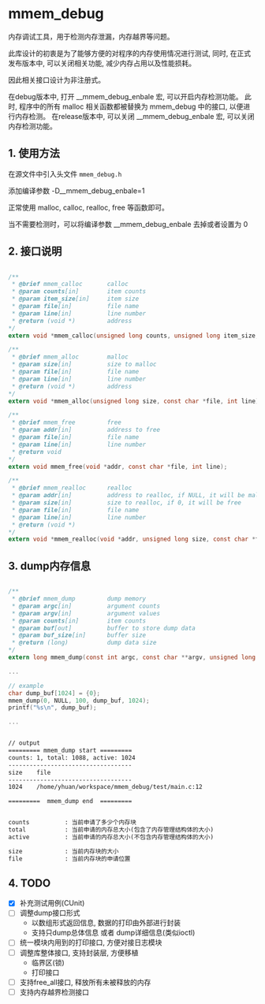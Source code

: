 # mmem_debug

内存调试工具，用于检测内存泄漏，内存越界等问题。

此库设计的初衷是为了能够方便的对程序的内存使用情况进行测试, 同时, 在正式发布版本中, 可以关闭相关功能, 减少内存占用以及性能损耗。

因此相关接口设计为非注册式。

在debug版本中, 打开 __mmem_debug_enbale 宏, 可以开启内存检测功能。
    此时, 程序中的所有 malloc 相关函数都被替换为 mmem_debug 中的接口, 以便进行内存检测。
在release版本中, 可以关闭 __mmem_debug_enbale 宏, 可以关闭内存检测功能。

## 1. 使用方法

在源文件中引入头文件 `mmem_debug.h`

添加编译参数 -D__mmem_debug_enbale=1

正常使用 malloc, calloc, realloc, free 等函数即可。

当不需要检测时，可以将编译参数 __mmem_debug_enbale 去掉或者设置为 0

## 2. 接口说明

``` c

/**
 * @brief mmem_calloc       calloc
 * @param counts[in]        item counts
 * @param item_size[in]     item size
 * @param file[in]          file name
 * @param line[in]          line number
 * @return (void *)         address
*/
extern void *mmem_calloc(unsigned long counts, unsigned long item_size, const char *file, int line);

/**
 * @brief mmem_alloc        malloc
 * @param size[in]          size to malloc
 * @param file[in]          file name
 * @param line[in]          line number
 * @return (void *)         address
*/
extern void *mmem_alloc(unsigned long size, const char *file, int line);

/**
 * @brief mmem_free         free
 * @param addr[in]          address to free
 * @param file[in]          file name
 * @param line[in]          line number
 * @return void
*/
extern void mmem_free(void *addr, const char *file, int line);

/**
 * @brief mmem_realloc      realloc
 * @param addr[in]          address to realloc, if NULL, it will be malloc
 * @param size[in]          size to realloc, if 0, it will be free
 * @param file[in]          file name
 * @param line[in]          line number
 * @return (void *)
*/
extern void *mmem_realloc(void *addr, unsigned long size, const char *file, int line);

```

## 3. dump内存信息

``` c

/**
 * @brief mmem_dump         dump memory
 * @param argc[in]          argument counts
 * @param argv[in]          argument values
 * @param counts[in]        item counts
 * @param buf[out]          buffer to store dump data
 * @param buf_size[in]      buffer size
 * @return (long)           dump data size
*/
extern long mmem_dump(const int argc, const char **argv, unsigned long counts, char *buf, unsigned long buf_size);

...

// example
char dump_buf[1024] = {0};
mmem_dump(0, NULL, 100, dump_buf, 1024);
printf("%s\n", dump_buf);

...

```

``` txt

// output
========= mmem_dump start =========
counts: 1, total: 1088, active: 1024
-----------------------------------
size    file
-----------------------------------
1024    /home/yhuan/workspace/mmem_debug/test/main.c:12

=========  mmem_dump end  =========


counts          : 当前申请了多少个内存块
total           : 当前申请的内存总大小(包含了内存管理结构体的大小)
active          : 当前申请的内存总大小(不包含内存管理结构体的大小)

size            : 当前内存块的大小
file            : 当前内存块的申请位置

```

## 4. TODO

- [x] 补充测试用例(CUnit)
- [ ] 调整dump接口形式
    - 以数组形式返回信息, 数据的打印由外部进行封装
    - 支持只dump总体信息 或者 dump详细信息(类似ioctl)
- [ ] 统一模块内用到的打印接口, 方便对接日志模块
- [ ] 调整库整体接口, 支持封装层, 方便移植
    - 临界区(锁)
    - 打印接口
- [ ] 支持free_all接口, 释放所有未被释放的内存
- [ ] 支持内存越界检测接口
